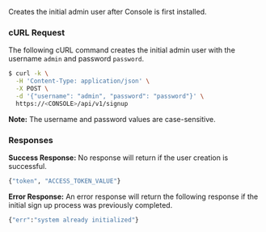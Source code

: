 Creates the initial admin user after Console is first installed.

### cURL Request

The following cURL command creates the initial admin user with the username `admin` and password `password`.

```bash
$ curl -k \
  -H 'Content-Type: application/json' \
  -X POST \
  -d '{"username": "admin", "password": "password"}' \
  https://<CONSOLE>/api/v1/signup
```

**Note:** The username and password values are case-sensitive.

### Responses

**Success Response:** No response will return if the user creation is successful.

```bash
{"token", "ACCESS_TOKEN_VALUE"}
```

**Error Response:** An error response will return the following response if the initial sign up process was previously completed.

```bash
{"err":"system already initialized"}
```
